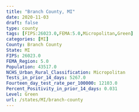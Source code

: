 ```yaml
---
title: "Branch County, MI"
date: 2020-11-03
draft: false
type: county
tags: [FIPS:26023.0,FEMA:5.0,Micropolitan,Green]
categories: [MI]
County: Branch County
State: MI
FIPS: 26023.0
FEMA_Region: 5.0
Population: 43517.0
NCHS_Urban_Rural_Classification: Micropolitan
Tests_in_prior_14_days: 5267.0
Fourteen_day_test_rate_per_100000: 12103.0
Percent_Positivity_in_prior_14_days: 0.031
Level: Green
url: /states/MI/branch-county
---
```



